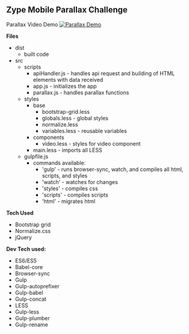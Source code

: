 Zype Mobile Parallax Challenge
------------------------------
Parallax Video Demo
[![Parallax Demo](https://i.ytimg.com/vi/o35XMKNX3W0/hqdefault.jpg)](https://www.youtube.com/watch?v=o35XMKNX3W0&feature=youtu.be)


**Files**

 - dist
   - built code
 - src
   - scripts
     - apiHandler.js - handles api request and building of HTML elements with data received
     - app.js - initializes the app
     - parallax.js - handles parallax functions
   - styles
     - base
       - bootstrap-grid.less
       - globals.less - global styles
       - normalize.less
       - variables.less - reusable variables
     - components
       - video.less - styles for video component
     - main.less - imports all LESS
   - gulpfile.js 
     - commands available:
       - 'gulp' - runs browser-sync, watch, and compiles all html, scripts, and styles
       - 'watch' - watches for changes
       - 'styles' - compiles css
       - 'scripts' - compiles scripts
       - 'html' - migrates html
  

**Tech Used**

 - Bootstrap grid
 - Normalize.css
 - jQuery

**Dev Tech used:**

 - ES6/ES5
 - Babel-core
 - Browser-sync
 - Gulp
 - Gulp-autoprefixer
 - Gulp-babel
 - Gulp-concat
 - LESS
 - Gulp-less
 - Gulp-plumber
 - Gulp-rename